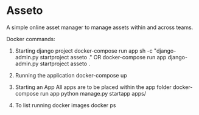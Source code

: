 # Asseto
A simple online asset manager to manage assets within and across teams.

Docker commands:

1) Starting django project
	docker-compose run app sh -c "django-admin.py startproject asseto ."
			OR
	docker-compose run app django-admin.py startproject asseto .

2) Running the application
	docker-compose up

3) Starting an App
   All apps are to be placed within the app folder
	docker-compose run app python manage.py startapp apps/<appname>	

4) To list running docker images
	docker ps
